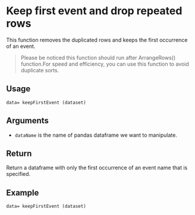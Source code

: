 # Keep first event and drop repeated rows

This function removes the duplicated rows and keeps the first occurrence of an event. 
>Please be noticed this function should run after ArrangeRows() function.For speed and efficiency, you can use this function to avoid duplicate sorts.

## Usage
``
data= keepFirstEvent (dataset)
``

## Arguments
- `dataName` is the name of pandas dataframe we want to manipulate.

## Return
Return a dataframe with only the first occurrence of an event name that is specified.

## Example
```
data= keepFirstEvent (dataset)
```